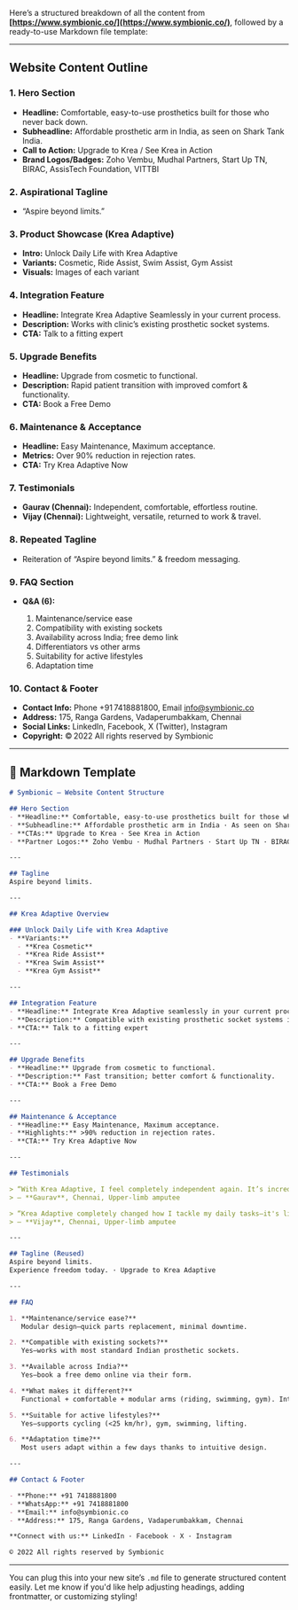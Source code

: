 Here’s a structured breakdown of all the content from **[https://www.symbionic.co/](https://www.symbionic.co/)**, followed by a ready-to-use Markdown file template:

---

## Website Content Outline

### 1. Hero Section

* **Headline:** Comfortable, easy-to-use prosthetics built for those who never back down.
* **Subheadline:** Affordable prosthetic arm in India, as seen on Shark Tank India.
* **Call to Action:** Upgrade to Krea / See Krea in Action
* **Brand Logos/Badges:** Zoho Vembu, Mudhal Partners, Start Up TN, BIRAC, AssisTech Foundation, VITTBI

### 2. Aspirational Tagline

* “Aspire beyond limits.”

### 3. Product Showcase (Krea Adaptive)

* **Intro:** Unlock Daily Life with Krea Adaptive
* **Variants:** Cosmetic, Ride Assist, Swim Assist, Gym Assist
* **Visuals:** Images of each variant

### 4. Integration Feature

* **Headline:** Integrate Krea Adaptive Seamlessly in your current process.
* **Description:** Works with clinic’s existing prosthetic socket systems.
* **CTA:** Talk to a fitting expert

### 5. Upgrade Benefits

* **Headline:** Upgrade from cosmetic to functional.
* **Description:** Rapid patient transition with improved comfort & functionality.
* **CTA:** Book a Free Demo

### 6. Maintenance & Acceptance

* **Headline:** Easy Maintenance, Maximum acceptance.
* **Metrics:** Over 90% reduction in rejection rates.
* **CTA:** Try Krea Adaptive Now

### 7. Testimonials

* **Gaurav (Chennai):** Independent, comfortable, effortless routine.
* **Vijay (Chennai):** Lightweight, versatile, returned to work & travel.

### 8. Repeated Tagline

* Reiteration of “Aspire beyond limits.” & freedom messaging.

### 9. FAQ Section

* **Q\&A (6):**

  1. Maintenance/service ease
  2. Compatibility with existing sockets
  3. Availability across India; free demo link
  4. Differentiators vs other arms
  5. Suitability for active lifestyles
  6. Adaptation time

### 10. Contact & Footer

* **Contact Info:** Phone +91 7418881800, Email [info@symbionic.co](mailto:info@symbionic.co)
* **Address:** 175, Ranga Gardens, Vadaperumbakkam, Chennai
* **Social Links:** LinkedIn, Facebook, X (Twitter), Instagram
* **Copyright:** © 2022 All rights reserved by Symbionic

---

## 📝 Markdown Template

```markdown
# Symbionic – Website Content Structure

## Hero Section
- **Headline:** Comfortable, easy-to-use prosthetics built for those who never back down.
- **Subheadline:** Affordable prosthetic arm in India · As seen on Shark Tank India.
- **CTAs:** Upgrade to Krea · See Krea in Action
- **Partner Logos:** Zoho Vembu · Mudhal Partners · Start Up TN · BIRAC · AssisTech Foundation · VITTBI

---

## Tagline
Aspire beyond limits.

---

## Krea Adaptive Overview

### Unlock Daily Life with Krea Adaptive
- **Variants:**
  - **Krea Cosmetic**
  - **Krea Ride Assist**
  - **Krea Swim Assist**
  - **Krea Gym Assist**

---

## Integration Feature
- **Headline:** Integrate Krea Adaptive seamlessly in your current process.
- **Description:** Compatible with existing prosthetic socket systems in clinics.
- **CTA:** Talk to a fitting expert

---

## Upgrade Benefits
- **Headline:** Upgrade from cosmetic to functional.
- **Description:** Fast transition; better comfort & functionality.
- **CTA:** Book a Free Demo

---

## Maintenance & Acceptance
- **Headline:** Easy Maintenance, Maximum acceptance.
- **Highlights:** >90% reduction in rejection rates.
- **CTA:** Try Krea Adaptive Now

---

## Testimonials

> “With Krea Adaptive, I feel completely independent again. It’s incredibly easy to use, comfortable all day, and fits effortlessly into my routine. Symbionic’s team supported me at every step—I've never experienced this kind of care before. Highly recommended!”  
> — **Gaurav**, Chennai, Upper‑limb amputee

> “Krea Adaptive completely changed how I tackle my daily tasks—it's lightweight, versatile, and genuinely life‑changing. From traveling with ease to confidently returning to work, it feels like getting a new chance at life. If you're an amputee, don't think twice—Symbionic truly understands your needs.”  
> — **Vijay**, Chennai, Upper‑limb amputee

---

## Tagline (Reused)
Aspire beyond limits.  
Experience freedom today. · Upgrade to Krea Adaptive

---

## FAQ

1. **Maintenance/service ease?**  
   Modular design—quick parts replacement, minimal downtime.

2. **Compatible with existing sockets?**  
   Yes—works with most standard Indian prosthetic sockets.

3. **Available across India?**  
   Yes—book a free demo online via their form.

4. **What makes it different?**  
   Functional + comfortable + modular arms (riding, swimming, gym). Integrates into existing systems.

5. **Suitable for active lifestyles?**  
   Yes—supports cycling (<25 km/hr), gym, swimming, lifting.

6. **Adaptation time?**  
   Most users adapt within a few days thanks to intuitive design.

---

## Contact & Footer

- **Phone:** +91 7418881800  
- **WhatsApp:** +91 7418881800  
- **Email:** info@symbionic.co  
- **Address:** 175, Ranga Gardens, Vadaperumbakkam, Chennai

**Connect with us:** LinkedIn · Facebook · X · Instagram

© 2022 All rights reserved by Symbionic
```

---

You can plug this into your new site’s `.md` file to generate structured content easily. Let me know if you'd like help adjusting headings, adding frontmatter, or customizing styling!
